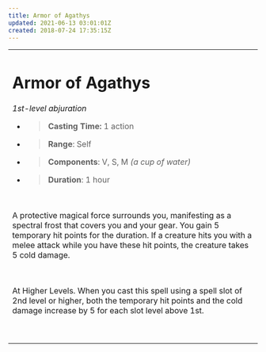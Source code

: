 ```yaml
---
title: Armor of Agathys
updated: 2021-06-13 03:01:01Z
created: 2018-07-24 17:35:15Z
---
```


<table><tbody><tr class="odd"><td><h1 id="armor-of-agathys"><strong>Armor of Agathys</strong></h1><p><em>1st-level abjuration</em></p><ul><li><blockquote><p><strong>Casting Time:</strong> 1 action</p></blockquote></li><li><blockquote><p><strong>Range</strong>: Self</p></blockquote></li><li><blockquote><p><strong>Components</strong>: V, S, M <em>(a cup of water)</em></p></blockquote></li><li><blockquote><p><strong>Duration</strong>: 1 hour</p></blockquote></li></ul><p> </p><p>A protective magical force surrounds you, manifesting as a spectral frost that covers you and your gear. You gain 5 temporary hit points for the duration. If a creature hits you with a melee attack while you have these hit points, the creature takes 5 cold damage.</p><p> </p><p>At Higher Levels. When you cast this spell using a spell slot of 2nd level or higher, both the temporary hit points and the cold damage increase by 5 for each slot level above 1st.</p><p> </p></td></tr></tbody></table>
